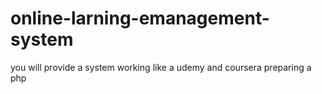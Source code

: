 # online-larning-emanagement-system
you will provide a system working like a udemy and coursera preparing a php 
